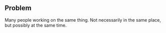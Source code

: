Problem
-------

Many people working on the same thing. Not necessarily in the same place, but possibly at the same time.
